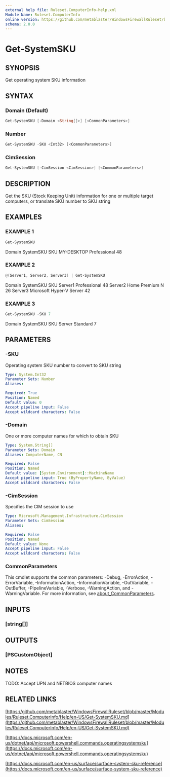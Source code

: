 ```yaml
---
external help file: Ruleset.ComputerInfo-help.xml
Module Name: Ruleset.ComputerInfo
online version: https://github.com/metablaster/WindowsFirewallRuleset/blob/master/Modules/Ruleset.ComputerInfo/Help/en-US/Get-SystemSKU.md
schema: 2.0.0
---
```


# Get-SystemSKU

## SYNOPSIS

Get operating system SKU information

## SYNTAX

### Domain (Default)

```powershell
Get-SystemSKU [-Domain <String[]>] [<CommonParameters>]
```

### Number

```powershell
Get-SystemSKU -SKU <Int32> [<CommonParameters>]
```

### CimSession

```powershell
Get-SystemSKU [-CimSession <CimSession>] [<CommonParameters>]
```

## DESCRIPTION

Get the SKU (Stock Keeping Unit) information for one or multiple target computers,
or translate SKU number to SKU string

## EXAMPLES

### EXAMPLE 1

```powershell
Get-SystemSKU
```

Domain      SystemSKU     SKU
MY-DESKTOP  Professional  48

### EXAMPLE 2

```powershell
@(Server1, Server2, Server3) | Get-SystemSKU
```

Domain    SystemSKU                SKU
Server1   Professional             48
Server2   Home Premium N           26
Server3   Microsoft Hyper-V Server 42

### EXAMPLE 3

```powershell
Get-SystemSKU -SKU 7
```

Domain   SystemSKU   SKU
         Server      Standard  7

## PARAMETERS

### -SKU

Operating system SKU number to convert to SKU string

```yaml
Type: System.Int32
Parameter Sets: Number
Aliases:

Required: True
Position: Named
Default value: 0
Accept pipeline input: False
Accept wildcard characters: False
```

### -Domain

One or more computer names for which to obtain SKU

```yaml
Type: System.String[]
Parameter Sets: Domain
Aliases: ComputerName, CN

Required: False
Position: Named
Default value: [System.Environment]::MachineName
Accept pipeline input: True (ByPropertyName, ByValue)
Accept wildcard characters: False
```

### -CimSession

Specifies the CIM session to use

```yaml
Type: Microsoft.Management.Infrastructure.CimSession
Parameter Sets: CimSession
Aliases:

Required: False
Position: Named
Default value: None
Accept pipeline input: False
Accept wildcard characters: False
```

### CommonParameters

This cmdlet supports the common parameters: -Debug, -ErrorAction, -ErrorVariable, -InformationAction, -InformationVariable, -OutVariable, -OutBuffer, -PipelineVariable, -Verbose, -WarningAction, and -WarningVariable. For more information, see [about_CommonParameters](http://go.microsoft.com/fwlink/?LinkID=113216).

## INPUTS

### [string[]]

## OUTPUTS

### [PSCustomObject]

## NOTES

TODO: Accept UPN and NETBIOS computer names

## RELATED LINKS

[https://github.com/metablaster/WindowsFirewallRuleset/blob/master/Modules/Ruleset.ComputerInfo/Help/en-US/Get-SystemSKU.md](https://github.com/metablaster/WindowsFirewallRuleset/blob/master/Modules/Ruleset.ComputerInfo/Help/en-US/Get-SystemSKU.md)

[https://docs.microsoft.com/en-us/dotnet/api/microsoft.powershell.commands.operatingsystemsku](https://docs.microsoft.com/en-us/dotnet/api/microsoft.powershell.commands.operatingsystemsku)

[https://docs.microsoft.com/en-us/surface/surface-system-sku-reference](https://docs.microsoft.com/en-us/surface/surface-system-sku-reference)
